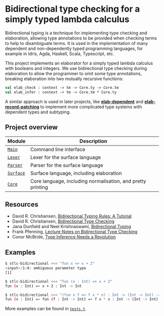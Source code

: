 # Bidirectional type checking for a simply typed lambda calculus

Bidirectional typing is a technique for implementing type checking and
elaboration, allowing type annotations to be provided when checking terms to
help to disambiguate terms. It is used in the implementation of many dependent
and non-dependently typed programming languages, for example in Idris, Agda,
Haskell, Scala, Typescript, etc.

This project implements an elaborator for a simply typed lambda calculus with
booleans and integers. We use bidirectional type checking during elaboration to
allow the programmer to omit some type annotations, breaking elaboration into
two mutually recursive functions:

<!-- $MDX skip -->
```ocaml
val elab_check : context -> tm -> Core.ty -> Core.tm
val elab_infer : context -> tm -> Core.tm * Core.ty
```

A similar approach is used in later projects, like [**elab-dependent**](../elab-dependent)
and [**elab-record-patching**](../elab-record-patching) to implement more
complicated type systems with dependent types and subtyping.

## Project overview

| Module        | Description                             |
| ------------- | --------------------------------------- |
| [`Main`]      | Command line interface                  |
| [`Lexer`]     | Lexer for the surface language          |
| [`Parser`]    | Parser for the surface language         |
| [`Surface`]   | Surface language, including elaboration |
| [`Core`]      | Core language, including normalisation, and pretty printing |

[`Main`]: ./Main.ml
[`Lexer`]: ./Lexer.mll
[`Parser`]: ./Parser.mly
[`Surface`]: ./Surface.ml
[`Core`]: ./Core.ml

## Resources

- David R. Christiansen, [Bidirectional Typing Rules: A Tutorial](https://davidchristiansen.dk/tutorials/bidirectional.pdf)
- David R. Christiansen, [Bidirectional Type Checking](https://www.youtube.com/watch?v=utyBNDj7s2w)
- Jana Dunfield and Neel Krishnaswami, [Bidirectional Typing](https://dl.acm.org/doi/10.1145/3450952)
- Frank Pfenning, [Lecture Notes on Bidirectional Type Checking](https://www.cs.cmu.edu/~fp/courses/15312-f04/handouts/15-bidirectional.pdf)
- Conor McBride, [Type Inference Needs a Revolution](https://www.youtube.com/watch?v=ad4BVmPni7A)

## Examples

```sh
$ stlc-bidirectional <<< "fun x => x + 2"
<input>:1:4: ambiguous parameter type
[1]
```

```sh
$ stlc-bidirectional <<< "fun (x : Int) => x + 2"
fun (x : Int) => x + 2 : Int -> Int
```

```sh
$ stlc-bidirectional <<< "(fun x f => f x * x) : Int -> (Int -> Int) -> Int"
fun (x : Int) => fun (f : Int -> Int) => f x * x : Int -> (Int -> Int) -> Int
```

More examples can be found in [`tests.t`](tests.t).
